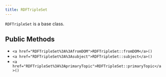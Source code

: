 ```yaml
---
title: RDFTripleSet
---
```


`RDFTripleSet` is a base class.

## Public Methods

* `<a href="RDFTripleSet%3A%3AfromDOM">RDFTripleSet::fromDOM</a>()`
* `<a href="RDFTripleSet%3A%3Asubject">RDFTripleSet::subject</a>()`
* `<a href="RDFTripleSet%3A%3AprimaryTopic">RDFTripleSet::primaryTopic</a>()`

